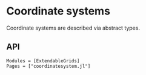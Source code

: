 # Coordinate systems

Coordinate systems are described via abstract types.

## API

```@autodocs
Modules = [ExtendableGrids]
Pages = ["coordinatesystem.jl"]
```

